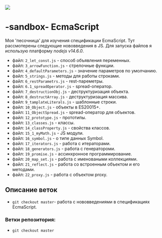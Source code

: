 ![](https://github.com/Barbaris2/-sandbox-EcmaScript-2018/blob/master/images/0_Bvk27SKKqJu64d3L_.png)

# -sandbox- EcmaScript

Моя 'песочница' для изучения спецификации EcmaScript. Тут рассмотерены следующие нововведения в JS. Для запуска файлов я использую платформу _nodejs v14.6.0_.

- файл: `2_let_const.js` - способ объявления переменных.
- файл: `3_arrowFunction.js` - стрелочные функции.
- файл: `4_defaultParameters.js` - значение параметров по умолчанию.
- файл: `5_strings.js` - методы для работы строками.
- файл: `6_restParametrs.js` - rest-пареметры.
- файл: `6.1_spreadOperator.js` - spread-оператор.
- файл: `7_destructionObj.js` - деструктуризация объекта.
- файл: `8_destructArray.js` - деструктуризация массива.
- файл: `9_tamplateLiterals.js` - шаблонные строки.
- файл: `10_Object.js` - объекты в ES20015+.
- файл: `11_ObjectSpread.js` - spread-оператор для объектов.
- файл: `12_prototype.js` - прототипы.
- файл: `13_classes.js` - классы.
- файл: `14_classProperty.js` - свойства классов.
- файл: `15_1_myMath.js` - JS модули.
- файл: `16_symbol.js` - о типе данных Symbol.
- файл: `17_iterators.js` - работа с итераторами.
- файл: `18_generators.js` - работа с генератороми.
- файл: `19_promise.js` - ассинхронное программирование.
- файл: `20_map_set.js` - работа с именоваными коллекциями.
- файл: `21_reflect.js` - работа со встроенным объектом и его методами.
- файл: `22_proxy.js` - работа с объектом proxy.

## Описание веток

- `git checkout master`- работа с нововведениями в cпецификациях EcmaScript.

### Ветки репозитория:

- `git checkout master`
